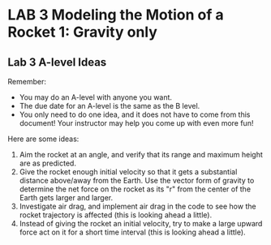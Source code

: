 # LAB 3 Modeling the Motion of a Rocket 1: Gravity only
## Lab 3 A-level Ideas

Remember:

-   You may do an A-level with anyone you want.
-   The due date for an A-level is the same as the B level.
-   You only need to do one idea, and it does not have to come from this
    document! Your instructor may help you come up with even more fun!

Here are some ideas:

1.  Aim the rocket at an angle, and verify that its range and maximum
    height are as predicted.
2.  Give the rocket enough initial velocity so that it gets a
    substantial distance above/away from the Earth. Use the vector form
    of gravity to determine the net force on the rocket as its "r" from
    the center of the Earth gets larger and larger.
3.  Investigate air drag, and implement air drag in the code to see how
    the rocket trajectory is affected (this is looking ahead a little).
4.  Instead of giving the rocket an initial velocity, try to make a
    large upward force act on it for a short time interval (this is
    looking ahead a little).
